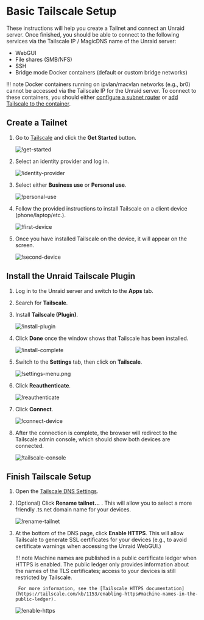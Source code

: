 # Basic Tailscale Setup

These instructions will help you create a Tailnet and connect an Unraid server. Once finished, you should be able to
connect to the following services via the Tailscale IP / MagicDNS name of the Unraid server:

- WebGUI
- File shares (SMB/NFS)
- SSH
- Bridge mode Docker containers (default or custom bridge networks)

!!! note
    Docker containers running on ipvlan/macvlan networks (e.g., br0) cannot be accessed via the Tailscale IP for the
    Unraid server. To connect to these containers, you should either [configure a subnet router](advanced.md) or
    [add Tailscale to the container](docker.md).

## Create a Tailnet

1. Go to [Tailscale](https://www.tailscale.com) and click the **Get Started** button.

    ![!get-started](get-started.png)

2. Select an identity provider and log in.

    ![!identity-provider](identity-provider.png)

3. Select either **Business use** or **Personal use**.

    ![!personal-use](personal-use.png)

4. Follow the provided instructions to install Tailscale on a client device (phone/laptop/etc.).

    ![!first-device](first-device.png)

5. Once you have installed Tailscale on the device, it will appear on the screen.

    ![!second-device](second-device.png)

## Install the Unraid Tailscale Plugin

1. Log in to the Unraid server and switch to the **Apps** tab.
2. Search for **Tailscale**.
3. Install **Tailscale (Plugin)**.

    ![!install-plugin](install-plugin.png)

4. Click **Done** once the window shows that Tailscale has been installed.

    ![!install-complete](install-complete.png)

5. Switch to the **Settings** tab, then click on **Tailscale**.

    ![!settings-menu.png](settings-menu.png)

6. Click **Reauthenticate**.

    ![!reauthenticate](reauthenticate.png)

7. Click **Connect**.

    ![!connect-device](connect-device.png)

8. After the connection is complete, the browser will redirect to the Tailscale admin console, which should show both
    devices are connected.

    ![!tailscale-console](tailscale-console.png)

## Finish Tailscale Setup

1. Open the [Tailscale DNS Settings](https://login.tailscale.com/admin/dns).

2. (Optional) Click **Rename tailnet...** . This will allow you to select a more friendly .ts.net domain name for your
    devices.

    ![!rename-tailnet](rename-tailnet.png)

3. At the bottom of the DNS page, click **Enable HTTPS**. This will allow Tailscale to generate SSL certificates for
    your devices (e.g., to avoid certificate warnings when accessing the Unraid WebGUI.)

    !!! note
        Machine names are published in a public certificate ledger when HTTPS is enabled. The public ledger only provides
        information about the names of the TLS certificates; access to your devices is still restricted by Tailscale.

        For more information, see the [Tailscale HTTPS documentation](https://tailscale.com/kb/1153/enabling-https#machine-names-in-the-public-ledger).

    ![!enable-https](enable-https.png)

